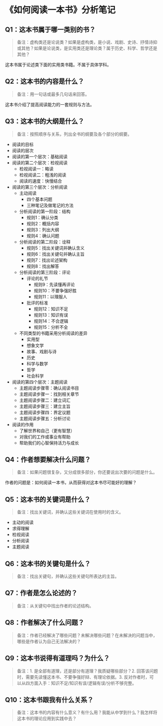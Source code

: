 # 《如何阅读一本书》分析笔记

## Q1：这本书属于哪一类别的书？

> 备注：虚构类还是论说类？如果是虚构类，是小说、戏剧、史诗、抒情诗抑或其他？如果是论说类，是实用类还是理论类？属于历史、科学、哲学还是其他？

这本书属于论述类下面的实用类书籍。不属于具体学科。

## Q2：这本书的内容是什么？

> 备注：用一句话或最多几句话来回答。

这本书介绍了提高阅读能力的一套规则与方法。

## Q3：这本书的大纲是什么？

> 备注：按照顺序与关系，列出全书的纲要及各个部分的纲要。

- 阅读的目标
- 阅读的层次
- 阅读的第一个层次：基础阅读
- 阅读的第二个层次：检视阅读
  - 检视阅读一：略读
  - 检视阅读二：粗浅的阅读
  - 阅读的速度：快慢结合
- 阅读的第三个层次：分析阅读
  - 主动阅读
    - 四个基本问题
    - 三种笔记及做笔记的方法
  - 分析阅读的第一阶段：结构
    - 规则1：确认分类
    - 规则2：概括内容
    - 规则3：列出大纲
    - 规则4：确认问题
  - 分析阅读的第二阶段：诠释
    - 规则5：找出关键词并确认含义
    - 规则6：找出关键句并确认主旨
    - 规则7：找出论述架构
    - 规则8：找出解答
  - 分析阅读的第三阶段：评论
    - 评论的礼节
      - 规则9：先读懂再评论
      - 规则10：不要争强好胜
      - 规则11：以理服人
    - 批评的标准
      - 规则12：知识不足
      - 规则13：知识有误
      - 规则14：不合逻辑
      - 规则15：分析不全
  - 不同类型的书籍采用分析阅读的差异
    - 实用型
    - 想象文学
    - 故事、戏剧与诗
    - 历史
    - 科学与数学
    - 哲学
    - 社会科学
- 阅读的第四个层次：主题阅读
  - 主题阅读步骤零：确认阅读书目
  - 主题阅读步骤一：找到相关章节
  - 主题阅读步骤二：建立词汇
  - 主题阅读步骤三：建立主旨
  - 主题阅读步骤四：界定议题
  - 主题阅读步骤五：分析讨论
- 阅读的作用
  - 了解世界和自己（更有智慧）
  - 对我们的工作或事业有帮助
  - 帮助我们的心智保持活力与成长

## Q4：作者想要解决什么问题？

> 备注：如果问题很复杂，又分成很多部分，你还要说出次要的问题是什么。

作者的问题是：如何阅读一本书，从而获得对这本书尽可能好的理解？

## Q5：这本书的关键词是什么？

> 备注：找出关键词，并确认这些关键词在使用时的含义。

- 主动的阅读
- 求得理解
- 检视阅读
- 分析阅读
- 主题阅读

## Q6：这本书的关键句是什么？

> 备注：找出关键句，并确认这些关键句所表达的主旨。

## Q7：作者是怎么论述的？

> 备注：从关键句中找出作者的论述结构。

## Q8：作者解决了什么问题？

> 备注：作者已经解决了哪些问题？未解决哪些问题？在未解决的问题当中，哪些是作者认为自己无法解决的？

## Q9：这本书说得有道理吗？为什么？

> 备注：1. 是全部有道理，还是部分有道理？我质疑哪些部分？2. 回答该问题时，需要先读懂这本书、不要争强好辩、有理论依据。3. 反对作者时，可以从四方面入手：知识不足/知识有误/逻辑有误/分析不够完整。

## Q10：这本书跟我有什么关系？

> 备注：这本书的内容有什么意义？有什么用？我能从中学到什么？我怎样将这本书的理论应用到实践中去？
